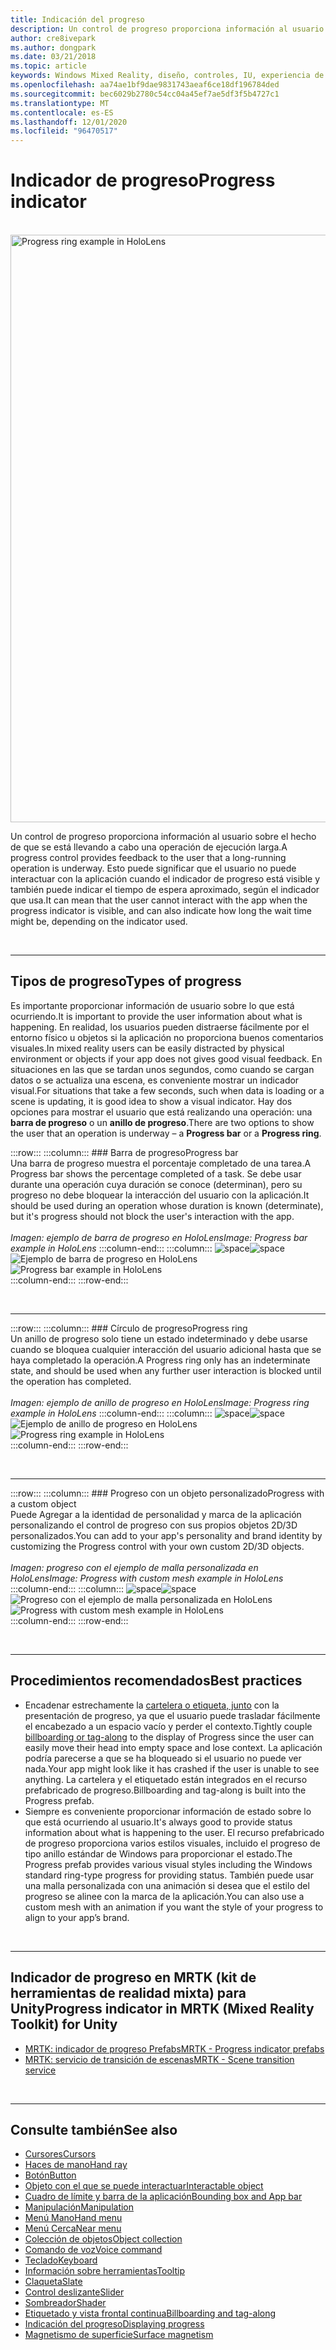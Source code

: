 ```yaml
---
title: Indicación del progreso
description: Un control de progreso proporciona información al usuario sobre el hecho de que se está llevando a cabo una operación de ejecución larga.
author: cre8ivepark
ms.author: dongpark
ms.date: 03/21/2018
ms.topic: article
keywords: Windows Mixed Reality, diseño, controles, IU, experiencia de usuario, indicador de progreso, auriculares de realidad mixta, auriculares de realidad mixta de Windows, auriculares de realidad virtual, HoloLens, MRTK, kit de herramientas de realidad mixta
ms.openlocfilehash: aa74ae1bf9dae9831743aeaf6ce18df196784ded
ms.sourcegitcommit: bec6029b2780c54cc04a45ef7ae5df3f5b4727c1
ms.translationtype: MT
ms.contentlocale: es-ES
ms.lasthandoff: 12/01/2020
ms.locfileid: "96470517"
---
```

# <a name="progress-indicator"></a><span data-ttu-id="79671-104">Indicador de progreso</span><span class="sxs-lookup"><span data-stu-id="79671-104">Progress indicator</span></span>

<br>

<img src="images/MRTK_ProgressIndicator.gif" alt="Progress ring example in HoloLens" width="940px">

<span data-ttu-id="79671-105">Un control de progreso proporciona información al usuario sobre el hecho de que se está llevando a cabo una operación de ejecución larga.</span><span class="sxs-lookup"><span data-stu-id="79671-105">A progress control provides feedback to the user that a long-running operation is underway.</span></span> <span data-ttu-id="79671-106">Esto puede significar que el usuario no puede interactuar con la aplicación cuando el indicador de progreso está visible y también puede indicar el tiempo de espera aproximado, según el indicador que usa.</span><span class="sxs-lookup"><span data-stu-id="79671-106">It can mean that the user cannot interact with the app when the progress indicator is visible, and can also indicate how long the wait time might be, depending on the indicator used.</span></span>

<br>

---

## <a name="types-of-progress"></a><span data-ttu-id="79671-107">Tipos de progreso</span><span class="sxs-lookup"><span data-stu-id="79671-107">Types of progress</span></span>

<span data-ttu-id="79671-108">Es importante proporcionar información de usuario sobre lo que está ocurriendo.</span><span class="sxs-lookup"><span data-stu-id="79671-108">It is important to provide the user information about what is happening.</span></span> <span data-ttu-id="79671-109">En realidad, los usuarios pueden distraerse fácilmente por el entorno físico u objetos si la aplicación no proporciona buenos comentarios visuales.</span><span class="sxs-lookup"><span data-stu-id="79671-109">In mixed reality users can be easily distracted by physical environment or objects if your app does not gives good visual feedback.</span></span> <span data-ttu-id="79671-110">En situaciones en las que se tardan unos segundos, como cuando se cargan datos o se actualiza una escena, es conveniente mostrar un indicador visual.</span><span class="sxs-lookup"><span data-stu-id="79671-110">For situations that take a few seconds, such when data is loading or a scene is updating, it is good idea to show a visual indicator.</span></span> <span data-ttu-id="79671-111">Hay dos opciones para mostrar el usuario que está realizando una operación: una **barra de progreso** o un **anillo de progreso**.</span><span class="sxs-lookup"><span data-stu-id="79671-111">There are two options to show the user that an operation is underway – a **Progress bar** or a **Progress ring**.</span></span>

:::row:::
    :::column:::
        ### <a name="progress-barbr"></a><span data-ttu-id="79671-112">Barra de progreso</span><span class="sxs-lookup"><span data-stu-id="79671-112">Progress bar</span></span><br>
        <span data-ttu-id="79671-113">Una barra de progreso muestra el porcentaje completado de una tarea.</span><span class="sxs-lookup"><span data-stu-id="79671-113">A Progress bar shows the percentage completed of a task.</span></span> <span data-ttu-id="79671-114">Se debe usar durante una operación cuya duración se conoce (determinan), pero su progreso no debe bloquear la interacción del usuario con la aplicación.</span><span class="sxs-lookup"><span data-stu-id="79671-114">It should be used during an operation whose duration is known (determinate), but it's progress should not block the user's interaction with the app.</span></span><br>
        <br>
        <span data-ttu-id="79671-115">*Imagen: ejemplo de barra de progreso en HoloLens*</span><span class="sxs-lookup"><span data-stu-id="79671-115">*Image: Progress bar example in HoloLens*</span></span>
    :::column-end:::
        :::column:::
        <span data-ttu-id="79671-116">![space](images/spacer-20x582.png)</span><span class="sxs-lookup"><span data-stu-id="79671-116">![space](images/spacer-20x582.png)</span></span><br>
       <span data-ttu-id="79671-117">![Ejemplo de barra de progreso en HoloLens](images/640px-progressbar.jpg)</span><span class="sxs-lookup"><span data-stu-id="79671-117">![Progress bar example in HoloLens](images/640px-progressbar.jpg)</span></span><br>
    :::column-end:::
:::row-end:::

<br>

---

:::row:::
    :::column:::
        ### <a name="progress-ringbr"></a><span data-ttu-id="79671-118">Círculo de progreso</span><span class="sxs-lookup"><span data-stu-id="79671-118">Progress ring</span></span><br>
        <span data-ttu-id="79671-119">Un anillo de progreso solo tiene un estado indeterminado y debe usarse cuando se bloquea cualquier interacción del usuario adicional hasta que se haya completado la operación.</span><span class="sxs-lookup"><span data-stu-id="79671-119">A Progress ring only has an indeterminate state, and should be used when any further user interaction is blocked until the operation has completed.</span></span><br>
        <br>
        <span data-ttu-id="79671-120">*Imagen: ejemplo de anillo de progreso en HoloLens*</span><span class="sxs-lookup"><span data-stu-id="79671-120">*Image: Progress ring example in HoloLens*</span></span>
    :::column-end:::
        :::column:::
        <span data-ttu-id="79671-121">![space](images/spacer-20x582.png)</span><span class="sxs-lookup"><span data-stu-id="79671-121">![space](images/spacer-20x582.png)</span></span><br>
       <span data-ttu-id="79671-122">![Ejemplo de anillo de progreso en HoloLens](images/640px-progressring.jpg)</span><span class="sxs-lookup"><span data-stu-id="79671-122">![Progress ring example in HoloLens](images/640px-progressring.jpg)</span></span><br>
    :::column-end:::
:::row-end:::

<br>

---

:::row:::
    :::column:::
        ### <a name="progress-with-a-custom-objectbr"></a><span data-ttu-id="79671-123">Progreso con un objeto personalizado</span><span class="sxs-lookup"><span data-stu-id="79671-123">Progress with a custom object</span></span><br>
        <span data-ttu-id="79671-124">Puede Agregar a la identidad de personalidad y marca de la aplicación personalizando el control de progreso con sus propios objetos 2D/3D personalizados.</span><span class="sxs-lookup"><span data-stu-id="79671-124">You can add to your app's personality and brand identity by customizing the Progress control with your own custom 2D/3D objects.</span></span><br>
        <br>
        <span data-ttu-id="79671-125">*Imagen: progreso con el ejemplo de malla personalizada en HoloLens*</span><span class="sxs-lookup"><span data-stu-id="79671-125">*Image: Progress with custom mesh example in HoloLens*</span></span>
    :::column-end:::
        :::column:::
        <span data-ttu-id="79671-126">![space](images/spacer-20x582.png)</span><span class="sxs-lookup"><span data-stu-id="79671-126">![space](images/spacer-20x582.png)</span></span><br>
       <span data-ttu-id="79671-127">![Progreso con el ejemplo de malla personalizada en HoloLens](images/640px-progresscustom.jpg)</span><span class="sxs-lookup"><span data-stu-id="79671-127">![Progress with custom mesh example in HoloLens](images/640px-progresscustom.jpg)</span></span><br>
    :::column-end:::
:::row-end:::

<br>

---

## <a name="best-practices"></a><span data-ttu-id="79671-128">Procedimientos recomendados</span><span class="sxs-lookup"><span data-stu-id="79671-128">Best practices</span></span>
* <span data-ttu-id="79671-129">Encadenar estrechamente la [cartelera o etiqueta, junto](billboarding-and-tag-along.md) con la presentación de progreso, ya que el usuario puede trasladar fácilmente el encabezado a un espacio vacío y perder el contexto.</span><span class="sxs-lookup"><span data-stu-id="79671-129">Tightly couple [billboarding or tag-along](billboarding-and-tag-along.md) to the display of Progress since the user can easily move their head into empty space and lose context.</span></span> <span data-ttu-id="79671-130">La aplicación podría parecerse a que se ha bloqueado si el usuario no puede ver nada.</span><span class="sxs-lookup"><span data-stu-id="79671-130">Your app might look like it has crashed if the user is unable to see anything.</span></span> <span data-ttu-id="79671-131">La cartelera y el etiquetado están integrados en el recurso prefabricado de progreso.</span><span class="sxs-lookup"><span data-stu-id="79671-131">Billboarding and tag-along is built into the Progress prefab.</span></span>
* <span data-ttu-id="79671-132">Siempre es conveniente proporcionar información de estado sobre lo que está ocurriendo al usuario.</span><span class="sxs-lookup"><span data-stu-id="79671-132">It's always good to provide status information about what is happening to the user.</span></span> <span data-ttu-id="79671-133">El recurso prefabricado de progreso proporciona varios estilos visuales, incluido el progreso de tipo anillo estándar de Windows para proporcionar el estado.</span><span class="sxs-lookup"><span data-stu-id="79671-133">The Progress prefab provides various visual styles including the Windows standard ring-type progress for providing status.</span></span> <span data-ttu-id="79671-134">También puede usar una malla personalizada con una animación si desea que el estilo del progreso se alinee con la marca de la aplicación.</span><span class="sxs-lookup"><span data-stu-id="79671-134">You can also use a custom mesh with an animation if you want the style of your progress to align to your app’s brand.</span></span>

<br>

---

## <a name="progress-indicator-in-mrtk-mixed-reality-toolkit-for-unity"></a><span data-ttu-id="79671-135">Indicador de progreso en MRTK (kit de herramientas de realidad mixta) para Unity</span><span class="sxs-lookup"><span data-stu-id="79671-135">Progress indicator in MRTK (Mixed Reality Toolkit) for Unity</span></span>

* [<span data-ttu-id="79671-136">MRTK: indicador de progreso Prefabs</span><span class="sxs-lookup"><span data-stu-id="79671-136">MRTK - Progress indicator prefabs</span></span>](https://github.com/microsoft/MixedRealityToolkit-Unity/tree/mrtk_release/Assets/MRTK/SDK/Features/UX/Prefabs/ProgressIndicators)
* [<span data-ttu-id="79671-137">MRTK: servicio de transición de escenas</span><span class="sxs-lookup"><span data-stu-id="79671-137">MRTK - Scene transition service</span></span>](https://microsoft.github.io/MixedRealityToolkit-Unity/Documentation/Extensions/SceneTransitionService/SceneTransitionServiceOverview.html)


<br>

---

## <a name="see-also"></a><span data-ttu-id="79671-138">Consulte también</span><span class="sxs-lookup"><span data-stu-id="79671-138">See also</span></span>

* [<span data-ttu-id="79671-139">Cursores</span><span class="sxs-lookup"><span data-stu-id="79671-139">Cursors</span></span>](cursors.md)
* [<span data-ttu-id="79671-140">Haces de mano</span><span class="sxs-lookup"><span data-stu-id="79671-140">Hand ray</span></span>](point-and-commit.md)
* [<span data-ttu-id="79671-141">Botón</span><span class="sxs-lookup"><span data-stu-id="79671-141">Button</span></span>](button.md)
* [<span data-ttu-id="79671-142">Objeto con el que se puede interactuar</span><span class="sxs-lookup"><span data-stu-id="79671-142">Interactable object</span></span>](interactable-object.md)
* [<span data-ttu-id="79671-143">Cuadro de límite y barra de la aplicación</span><span class="sxs-lookup"><span data-stu-id="79671-143">Bounding box and App bar</span></span>](app-bar-and-bounding-box.md)
* [<span data-ttu-id="79671-144">Manipulación</span><span class="sxs-lookup"><span data-stu-id="79671-144">Manipulation</span></span>](direct-manipulation.md)
* [<span data-ttu-id="79671-145">Menú Mano</span><span class="sxs-lookup"><span data-stu-id="79671-145">Hand menu</span></span>](hand-menu.md)
* [<span data-ttu-id="79671-146">Menú Cerca</span><span class="sxs-lookup"><span data-stu-id="79671-146">Near menu</span></span>](near-menu.md)
* [<span data-ttu-id="79671-147">Colección de objetos</span><span class="sxs-lookup"><span data-stu-id="79671-147">Object collection</span></span>](object-collection.md)
* [<span data-ttu-id="79671-148">Comando de voz</span><span class="sxs-lookup"><span data-stu-id="79671-148">Voice command</span></span>](voice-input.md)
* [<span data-ttu-id="79671-149">Teclado</span><span class="sxs-lookup"><span data-stu-id="79671-149">Keyboard</span></span>](keyboard.md)
* [<span data-ttu-id="79671-150">Información sobre herramientas</span><span class="sxs-lookup"><span data-stu-id="79671-150">Tooltip</span></span>](tooltip.md)
* [<span data-ttu-id="79671-151">Claqueta</span><span class="sxs-lookup"><span data-stu-id="79671-151">Slate</span></span>](slate.md)
* [<span data-ttu-id="79671-152">Control deslizante</span><span class="sxs-lookup"><span data-stu-id="79671-152">Slider</span></span>](slider.md)
* [<span data-ttu-id="79671-153">Sombreador</span><span class="sxs-lookup"><span data-stu-id="79671-153">Shader</span></span>](shader.md)
* [<span data-ttu-id="79671-154">Etiquetado y vista frontal continua</span><span class="sxs-lookup"><span data-stu-id="79671-154">Billboarding and tag-along</span></span>](billboarding-and-tag-along.md)
* [<span data-ttu-id="79671-155">Indicación del progreso</span><span class="sxs-lookup"><span data-stu-id="79671-155">Displaying progress</span></span>](progress.md)
* [<span data-ttu-id="79671-156">Magnetismo de superficie</span><span class="sxs-lookup"><span data-stu-id="79671-156">Surface magnetism</span></span>](surface-magnetism.md)
